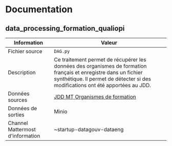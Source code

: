 # Documentation

## data_processing_formation_qualiopi

| Information | Valeur |
| -------- | -------- |
| Fichier source     | `DAG.py`     |
| Description | Ce traitement permet de récupérer les données des organismes de formation français et enregistre dans un fichier synthétique. Il permet de détecter si des modifications ont été apportées au JDD. | Hebdomadaire |
| Données sources | [JDD MT Organismes de formation](https://www.data.gouv.fr/datasets/liste-publique-des-organismes-de-formation-l-6351-7-1-du-code-du-travail/) |
| Données de sorties | Minio |
| Channel Mattermost d'information | ~startup-datagouv-dataeng |
